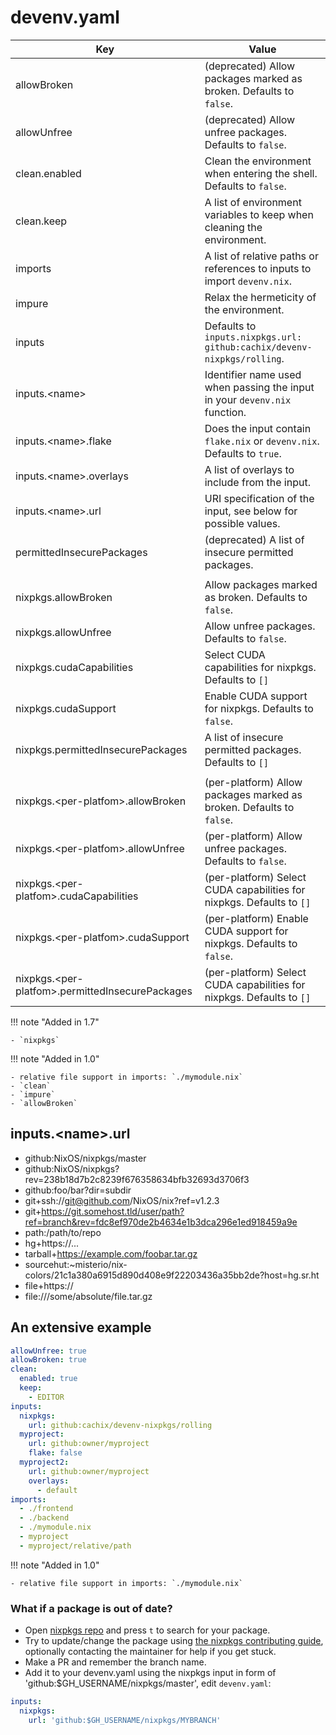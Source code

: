 # devenv.yaml

| Key                                                   | Value                                                                         |
|-------------------------------------------------------|-------------------------------------------------------------------------------|
| allowBroken                                           | (deprecated) Allow packages marked as broken. Defaults to `false`.            |
| allowUnfree                                           | (deprecated) Allow unfree packages. Defaults to `false`.                      |
| clean.enabled                                         | Clean the environment when entering the shell. Defaults to `false`.           |
| clean.keep                                            | A list of environment variables to keep when cleaning the environment.        |
| imports                                               | A list of relative paths or references to inputs to import ``devenv.nix``.    |
| impure                                                | Relax the hermeticity of the environment.                                     |
| inputs                                                | Defaults to `inputs.nixpkgs.url: github:cachix/devenv-nixpkgs/rolling`.       |
| inputs.&lt;name&gt;                                   | Identifier name used when passing the input in your ``devenv.nix`` function.  |
| inputs.&lt;name&gt;.flake                             | Does the input contain ``flake.nix`` or ``devenv.nix``. Defaults to ``true``. |
| inputs.&lt;name&gt;.overlays                          | A list of overlays to include from the input.                                 |
| inputs.&lt;name&gt;.url                               | URI specification of the input, see below for possible values.                |
| permittedInsecurePackages                             | (deprecated) A list of insecure permitted packages.                           |
|                                                       |                                                                               |
| nixpkgs.allowBroken                                   | Allow packages marked as broken. Defaults to `false`.                         |
| nixpkgs.allowUnfree                                   | Allow unfree packages. Defaults to `false`.                                   |
| nixpkgs.cudaCapabilities                              | Select CUDA capabilities for nixpkgs. Defaults to `[]`                        |
| nixpkgs.cudaSupport                                   | Enable CUDA support for nixpkgs. Defaults to `false`.                         |
| nixpkgs.permittedInsecurePackages                     | A list of insecure permitted packages. Defaults to `[]`                       |
|                                                       |                                                                               |
| nixpkgs.&lt;per-platfom&gt;.allowBroken               | (per-platform) Allow packages marked as broken. Defaults to `false`.          |
| nixpkgs.&lt;per-platfom&gt;.allowUnfree               | (per-platform) Allow unfree packages. Defaults to `false`.                    |
| nixpkgs.&lt;per-platfom&gt;.cudaCapabilities          | (per-platform) Select CUDA capabilities for nixpkgs. Defaults to `[]`         |
| nixpkgs.&lt;per-platfom&gt;.cudaSupport               | (per-platform) Enable CUDA support for nixpkgs. Defaults to `false`.          |
| nixpkgs.&lt;per-platfom&gt;.permittedInsecurePackages | (per-platform) Select CUDA capabilities for nixpkgs. Defaults to `[]`         |

!!! note "Added in 1.7"

    - `nixpkgs`

!!! note "Added in 1.0"

    - relative file support in imports: `./mymodule.nix`
    - `clean`
    - `impure`
    - `allowBroken`

## inputs.&lt;name&gt;.url

- github:NixOS/nixpkgs/master
- github:NixOS/nixpkgs?rev=238b18d7b2c8239f676358634bfb32693d3706f3
- github:foo/bar?dir=subdir
- git+ssh://git@github.com/NixOS/nix?ref=v1.2.3
- git+https://git.somehost.tld/user/path?ref=branch&rev=fdc8ef970de2b4634e1b3dca296e1ed918459a9e
- path:/path/to/repo
- hg+https://...
- tarball+https://example.com/foobar.tar.gz
- sourcehut:~misterio/nix-colors/21c1a380a6915d890d408e9f22203436a35bb2de?host=hg.sr.ht
- file+https://
- file:///some/absolute/file.tar.gz

## An extensive example

```yaml
allowUnfree: true
allowBroken: true
clean:
  enabled: true
  keep:
    - EDITOR
inputs:
  nixpkgs:
    url: github:cachix/devenv-nixpkgs/rolling
  myproject:
    url: github:owner/myproject
    flake: false
  myproject2:
    url: github:owner/myproject
    overlays:
      - default
imports:
  - ./frontend
  - ./backend
  - ./mymodule.nix
  - myproject
  - myproject/relative/path
```

!!! note "Added in 1.0"

    - relative file support in imports: `./mymodule.nix`

### What if a package is out of date?

- Open [nixpkgs repo](https://github.com/NixOS/nixpkgs) and press `t` to search for your package.
- Try to update/change the package using [the nixpkgs contributing guide](https://nixos.org/manual/nixpkgs/stable/#chap-quick-start), optionally contacting the maintainer for help if you get stuck.
- Make a PR and remember the branch name.
- Add it to your devenv.yaml using the nixpkgs input in form of 'github:$GH_USERNAME/nixpkgs/master', edit `devenv.yaml`:

```yaml
inputs:
  nixpkgs:
    url: 'github:$GH_USERNAME/nixpkgs/MYBRANCH'
```


